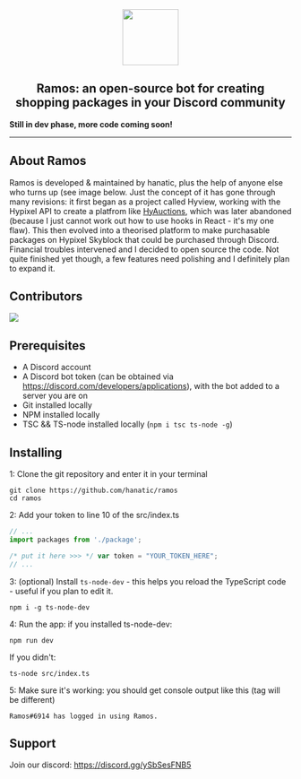 <div align="center">
  <img src="https://i.imgur.com/vfliY0x.png" width="100"></img>
</div>
<h2 align="center">Ramos: an open-source bot for creating shopping packages in your Discord community</h2>
<b align="center">Still in dev phase, more code coming soon!</b>
  
<hr />
  
## About Ramos
Ramos is developed & maintained by hanatic, plus the help of anyone else who turns up (see image below. Just the concept of it has gone through many revisions: it first began as a project called Hyview, working with the Hypixel API to create a platfrom like [HyAuctions](https://auctions.craftlink.xyz), which was later abandoned (because I just cannot work out how to use hooks in React - it's my one flaw). This then evolved into a theorised platform to make purchasable packages on Hypixel Skyblock that could be purchased through Discord. Financial troubles intervened and I decided to open source the code. Not quite finished yet though, a few features need polishing and I definitely plan to expand it.

## Contributors  
<a href="https://github.com/hanatic/ramos/graphs/contributors">
  <img src="https://contrib.rocks/image?repo=hanatic/ramos" />
</a>

## Prerequisites
- A Discord account
- A Discord bot token (can be obtained via https://discord.com/developers/applications), with the bot added to a server you are on
- Git installed locally
- NPM installed locally
- TSC && TS-node installed locally (`npm i tsc ts-node -g`)

## Installing

1: Clone the git repository and enter it in your terminal
```
git clone https://github.com/hanatic/ramos
cd ramos
```

2: Add your token to line 10 of the src/index.ts

```js
// ...
import packages from './package';

/* put it here >>> */ var token = "YOUR_TOKEN_HERE";
// ...
```

3: (optional) Install `ts-node-dev` - this helps you reload the TypeScript code - useful if you plan to edit it.
```
npm i -g ts-node-dev
```

4: Run the app: if you installed ts-node-dev:
  ```
  npm run dev
  ```
If you didn't:
  ```
  ts-node src/index.ts
  ```
  
5: Make sure it's working: you should get console output like this (tag will be different)
```
Ramos#6914 has logged in using Ramos.
```

## Support
Join our discord: https://discord.gg/ySbSesFNB5
